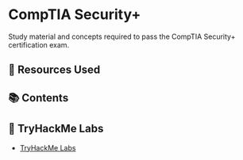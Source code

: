 # CompTIA Security+

Study material and concepts required to pass the CompTIA Security+ certification exam.

## 🧰 Resources Used

<!-- Insert here the resources used (e.g., courses, labs, tools, platforms) -->

## 📚 Contents

<!-- Add links to section files here -->

## 🧪 TryHackMe Labs

- [TryHackMe Labs](./tryhackme-labs/)
